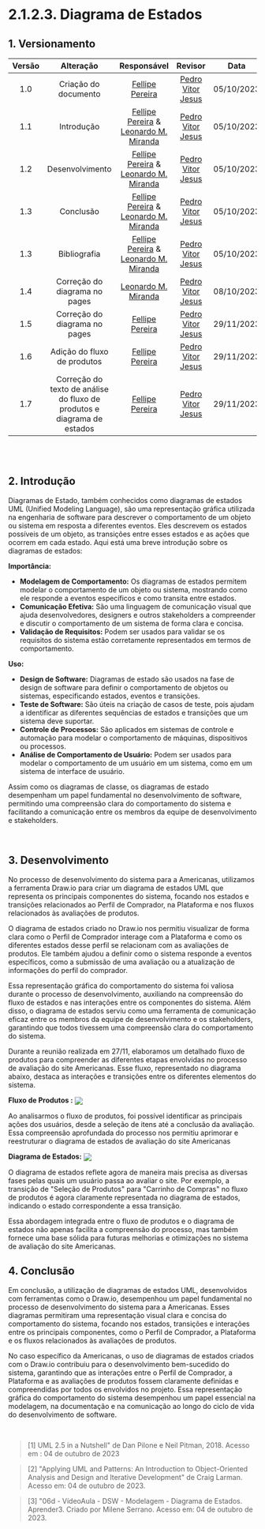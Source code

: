 # 2.1.2.3. Diagrama de Estados

## 1. Versionamento

| Versão |                      Alteração                      |    Responsável     |      Revisor       | Data  |
| :----: | :-------------------------------------------------: | :----------------: | :----------------: | :---: |
|  1.0   |  Criação do documento   | [Fellipe Pereira](https://github.com/fellipepcs)  | [Pedro Vitor Jesus](https://github.com/Peedrooo) | 05/10/2023 |
|  1.1   |  Introdução   | [Fellipe Pereira](https://github.com/fellipepcs) & [Leonardo M. Miranda](https://github.com/leomichalski) | [Pedro Vitor Jesus](https://github.com/Peedrooo)| 05/10/2023 |
|  1.2   |  Desenvolvimento   | [Fellipe Pereira](https://github.com/fellipepcs) & [Leonardo M. Miranda](https://github.com/leomichalski)  | [Pedro Vitor Jesus](https://github.com/Peedrooo) | 05/10/2023 |
|  1.3   |  Conclusão   | [Fellipe Pereira](https://github.com/fellipepcs) & [Leonardo M. Miranda](https://github.com/leomichalski)  | [Pedro Vitor Jesus](https://github.com/Peedrooo) | 05/10/2023 |
|  1.3   |  Bibliografia   | [Fellipe Pereira](https://github.com/fellipepcs) & [Leonardo M. Miranda](https://github.com/leomichalski)  | [Pedro Vitor Jesus](https://github.com/Peedrooo) | 05/10/2023 |
|  1.4   |  Correção do diagrama no pages   | [Leonardo M. Miranda](https://github.com/leomichalski)  | [Pedro Vitor Jesus](https://github.com/Peedrooo) | 08/10/2023 |
|  1.5   |  Correção do diagrama no pages   | [Fellipe Pereira](https://github.com/fellipepcs)  | [Pedro Vitor Jesus](https://github.com/Peedrooo) | 29/11/2023 |
|  1.6   |  Adição do fluxo de produtos   | [Fellipe Pereira](https://github.com/fellipepcs)  | [Pedro Vitor Jesus](https://github.com/Peedrooo) | 29/11/2023 |
|  1.7   |  Correção do texto de análise do fluxo de produtos e diagrama de estados   | [Fellipe Pereira](https://github.com/fellipepcs)  | [Pedro Vitor Jesus](https://github.com/Peedrooo) | 29/11/2023 |

<br/>
<br/>

## 2. Introdução
Diagramas de Estado, também conhecidos como diagramas de estados UML (Unified Modeling Language), são uma representação gráfica utilizada na engenharia de software para descrever o comportamento de um objeto ou sistema em resposta a diferentes eventos. Eles descrevem os estados possíveis de um objeto, as transições entre esses estados e as ações que ocorrem em cada estado. Aqui está uma breve introdução sobre os diagramas de estados:

**Importância:**

- **Modelagem de Comportamento:** Os diagramas de estados permitem modelar o comportamento de um objeto ou sistema, mostrando como ele responde a eventos específicos e como transita entre estados.
- **Comunicação Efetiva:** São uma linguagem de comunicação visual que ajuda desenvolvedores, designers e outros stakeholders a compreender e discutir o comportamento de um sistema de forma clara e concisa.
- **Validação de Requisitos:** Podem ser usados para validar se os requisitos do sistema estão corretamente representados em termos de comportamento.

**Uso:**

- **Design de Software:** Diagramas de estado são usados na fase de design de software para definir o comportamento de objetos ou sistemas, especificando estados, eventos e transições.
- **Teste de Software:** São úteis na criação de casos de teste, pois ajudam a identificar as diferentes sequências de estados e transições que um sistema deve suportar.
- **Controle de Processos:** São aplicados em sistemas de controle e automação para modelar o comportamento de máquinas, dispositivos ou processos.
- **Análise de Comportamento de Usuário:** Podem ser usados para modelar o comportamento de um usuário em um sistema, como em um sistema de interface de usuário.

Assim como os diagramas de classe, os diagramas de estado desempenham um papel fundamental no desenvolvimento de software, permitindo uma compreensão clara do comportamento do sistema e facilitando a comunicação entre os membros da equipe de desenvolvimento e stakeholders.

<br/>

## 3. Desenvolvimento
No processo de desenvolvimento do sistema para a Americanas, utilizamos a ferramenta Draw.io para criar um diagrama de estados UML que representa os principais componentes do sistema, focando nos estados e transições relacionados ao Perfil de Comprador, na Plataforma e nos fluxos relacionados às avaliações de produtos.

O diagrama de estados criado no Draw.io nos permitiu visualizar de forma clara como o Perfil de Comprador interage com a Plataforma e como os diferentes estados desse perfil se relacionam com as avaliações de produtos. Ele também ajudou a definir como o sistema responde a eventos específicos, como a submissão de uma avaliação ou a atualização de informações do perfil do comprador.

Essa representação gráfica do comportamento do sistema foi valiosa durante o processo de desenvolvimento, auxiliando na compreensão do fluxo de estados e nas interações entre os componentes do sistema. Além disso, o diagrama de estados serviu como uma ferramenta de comunicação eficaz entre os membros da equipe de desenvolvimento e os stakeholders, garantindo que todos tivessem uma compreensão clara do comportamento do sistema.

Durante a reunião realizada em 27/11, elaboramos um detalhado fluxo de produtos para compreender as diferentes etapas envolvidas no processo de avaliação do site Americanas. Esse fluxo, representado no diagrama abaixo, destaca as interações e transições entre os diferentes elementos do sistema.

**Fluxo de Produtos :**
    <img align="center" src="./img/fluxo_produtos.drawio.png">
<br/>

Ao analisarmos o fluxo de produtos, foi possível identificar as principais ações dos usuários, desde a seleção de itens até a conclusão da avaliação. Essa compreensão aprofundada do processo nos permitiu aprimorar e reestruturar o diagrama de estados de avaliação do site Americanas

**Diagrama de Estados:**
    <img align="center" src="./img/diagramadeestados_atualizado.png">
<br/>

O diagrama de estados reflete agora de maneira mais precisa as diversas fases pelas quais um usuário passa ao avaliar o site. Por exemplo, a transição de "Seleção de Produtos" para "Carrinho de Compras" no fluxo de produtos é agora claramente representada no diagrama de estados, indicando o estado correspondente a essa transição.

Essa abordagem integrada entre o fluxo de produtos e o diagrama de estados não apenas facilita a compreensão do processo, mas também fornece uma base sólida para futuras melhorias e otimizações no sistema de avaliação do site Americanas.

## 4. Conclusão
Em conclusão, a utilização de diagramas de estados UML, desenvolvidos com ferramentas como o Draw.io, desempenhou um papel fundamental no processo de desenvolvimento do sistema para a Americanas. Esses diagramas permitiram uma representação visual clara e concisa do comportamento do sistema, focando nos estados, transições e interações entre os principais componentes, como o Perfil de Comprador, a Plataforma e os fluxos relacionados às avaliações de produtos.

No caso específico da Americanas, o uso de diagramas de estados criados com o Draw.io contribuiu para o desenvolvimento bem-sucedido do sistema, garantindo que as interações entre o Perfil de Comprador, a Plataforma e as avaliações de produtos fossem claramente definidas e compreendidas por todos os envolvidos no projeto. Essa representação gráfica do comportamento do sistema desempenhou um papel essencial na modelagem, na documentação e na comunicação ao longo do ciclo de vida do desenvolvimento de software.

<br/>

> [1] UML 2.5 in a Nutshell" de Dan Pilone e Neil Pitman, 2018. Acesso em : 04 de outubro de 2023

> [2] "Applying UML and Patterns: An Introduction to Object-Oriented Analysis and Design and Iterative Development" de Craig Larman. Acesso em: 04 de outubro de 2023.

> [3] "06d - VídeoAula - DSW - Modelagem - Diagrama de Estados. Aprender3. Criado por Milene Serrano. Acesso em: 04 de outubro de 2023.
